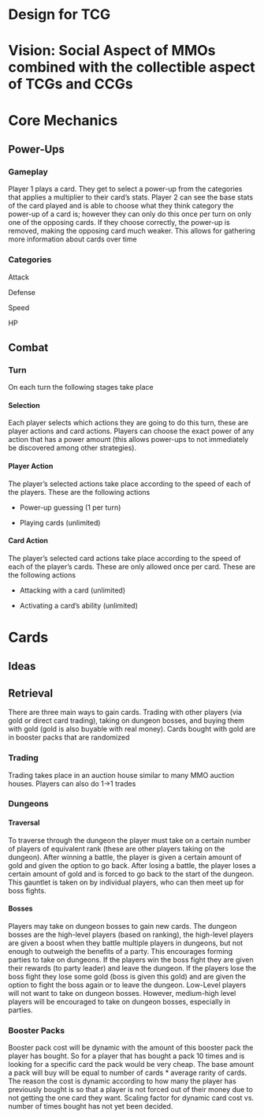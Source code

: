 # Design for TCG

# Vision: Social Aspect of MMOs combined with the collectible aspect of TCGs and CCGs

# Core Mechanics

## Power-Ups

### Gameplay

Player 1 plays a card. They get to select a power-up from the categories that applies a multiplier to their card’s stats. Player 2 can see the base stats of the card played and is able to choose what they think category the power-up of a card is; however they can only do this once per turn on only one of the opposing cards. If they choose correctly, the power-up is removed, making the opposing card much weaker. This allows for gathering more information about cards over time

### Categories

Attack

Defense

Speed

HP

## Combat

### Turn

On each turn the following stages take place

#### Selection

Each player selects which actions they are going to do this turn, these are player actions and card actions. Players can choose the exact power of any action that has a power amount (this allows power-ups to not immediately be discovered among other strategies).

#### Player Action

The player’s selected actions take place according to the speed of each of the players. These are the following actions

* Power-up guessing (1 per turn)

* Playing cards (unlimited)

#### Card Action

The player’s selected card actions take place according to the speed of each of the player’s cards. These are only allowed once per card. These are the following actions

* Attacking with a card (unlimited)

* Activating a card’s ability (unlimited)

# Cards

## Ideas

## Retrieval

There are three main ways to gain cards. Trading with other players (via gold or direct card trading), taking on dungeon bosses, and buying them with gold (gold is also buyable with real money). Cards bought with gold are in booster packs that are randomized

### Trading

Trading takes place in an auction house similar to many MMO auction houses. Players can also do 1->1 trades

### Dungeons

#### Traversal

To traverse through the dungeon the player must take on a certain number of players of equivalent rank (these are other players taking on the dungeon). After winning a battle, the player is given a certain amount of gold and given the option to go back. After losing a battle, the player loses a certain amount of gold and is forced to go back to the start of the dungeon. This gauntlet is taken on by individual players, who can then meet up for boss fights.

#### Bosses

Players may take on dungeon bosses to gain new cards. The dungeon bosses are the high-level players (based on ranking), the high-level players are given a boost when they battle multiple players in dungeons, but not enough to outweigh the benefits of a party. This encourages forming parties to take on dungeons. If the players win the boss fight they are given their rewards (to party leader) and leave the dungeon. If the players lose the boss fight they lose some gold (boss is given this gold) and are given the option to fight the boss again or to leave the dungeon. Low-Level players will not want to take on dungeon bosses. However, medium-high level players will be encouraged to take on dungeon bosses, especially in parties.

### Booster Packs

Booster pack cost will be dynamic with the amount of this booster pack the player has bought. So for a player that has bought a pack 10 times and is looking for a specific card the pack would be very cheap. The base amount a pack will buy will be equal to number of cards * average rarity of cards. The reason the cost is dynamic according to how many the player has previously bought is so that a player is not forced out of their money due to not getting the one card they want. Scaling factor for dynamic card cost vs. number of times bought has not yet been decided.

